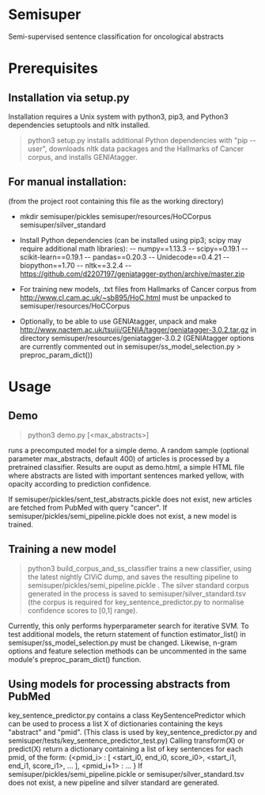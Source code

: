 # Semisuper
Semi-supervised sentence classification for oncological abstracts

# Prerequisites

## Installation via setup.py

Installation requires a Unix system with python3, pip3, and Python3 dependencies setuptools and nltk installed.

> python3 setup.py
installs additional Python dependencies with "pip --user", downloads nltk data packages and the Hallmarks of Cancer corpus, and installs GENIAtagger.

## For manual installation:

(from the project root containing this file as the working directory)

- mkdir semisuper/pickles semisuper/resources/HoCCorpus semisuper/silver_standard

- Install Python dependencies (can be installed using pip3; scipy may require additional math libraries):
-- numpy==1.13.3
-- scipy==0.19.1
-- scikit-learn==0.19.1
-- pandas==0.20.3
-- Unidecode==0.4.21
-- biopython==1.70
-- nltk==3.2.4
-- https://github.com/d2207197/geniatagger-python/archive/master.zip

- For training new models, .txt files from Hallmarks of Cancer corpus from http://www.cl.cam.ac.uk/~sb895/HoC.html must be unpacked to semisuper/resources/HoCCorpus

- Optionally, to be able to use GENIAtagger, unpack and make http://www.nactem.ac.uk/tsujii/GENIA/tagger/geniatagger-3.0.2.tar.gz in directory semisuper/resources/geniatagger-3.0.2
(GENIAtagger options are currently commented out in semisuper/ss_model_selection.py > preproc_param_dict())


# Usage

## Demo 

> python3 demo.py [<max_abstracts>]

runs a precomputed model for a simple demo.
A random sample (optional parameter max_abstracts, default 400) of articles is processed by a pretrained classifier. Results are ouput as demo.html, a simple HTML file where abstracts are listed with important sentences marked yellow, with opacity according to prediction confidence.

If semisuper/pickles/sent_test_abstracts.pickle does not exist, new articles are fetched from PubMed with query "cancer".
If semisuper/pickles/semi_pipeline.pickle does not exist, a new model is trained.

## Training a new model

> python3 build_corpus_and_ss_classifier 
trains a new classifier, using the latest nightly CIViC dump, and saves the resulting pipeline to semisuper/pickles/semi_pipeline.pickle . The silver standard corpus generated in the process is saved to semisuper/silver_standard.tsv (the corpus is required for key_sentence_predictor.py to normalise confidence scores to [0,1] range).

Currently, this only performs hyperparameter search for iterative SVM. To test additional models, the return statement of function estimator_list() in semisuper/ss_model_selection.py must be changed. Likewise, n-gram options and feature selection methods can be uncommented in the same module's preproc_param_dict() function.

## Using models for processing abstracts from PubMed

key_sentence_predictor.py contains a class KeySentencePredictor which can be used to process a list X of dictionaries containing the keys "abstract" and "pmid". 
(This class is used by key_sentence_predictor.py and semisuper/tests/key_sentence_predictor_test.py)
Calling transform(X) or predict(X) return a dictionary containing a list of key sentences for each pmid, of the form: 
{<pmid_i> : [ <start_i0, end_i0, score_i0>, <start_i1, end_i1, score_i1>, ... ], <pmid_i+1> : ... }
If semisuper/pickles/semi_pipeline.pickle or semisuper/silver_standard.tsv does not exist, a new pipeline and silver standard are generated.